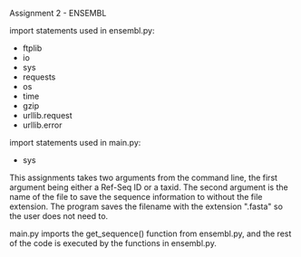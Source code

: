 Assignment 2 - ENSEMBL

import statements used in ensembl.py:
- ftplib
- io
- sys
- requests
- os
- time
- gzip
- urllib.request
- urllib.error

import statements used in main.py:
- sys

This assignments takes two arguments from the command line, the first argument being either a Ref-Seq ID or a taxid. 
The second argument is the name of the file to save the sequence information to without the file extension. The program 
saves the filename with the extension ".fasta" so the user does not need to.

main.py imports the get_sequence() function from ensembl.py, and the rest of the code is executed by the functions in 
ensembl.py.
